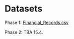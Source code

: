 # Datasets

Phase 1: [Financial_Records.csv](https://github.com/sbaresearch/data-fingerprinting/blob/speml/docs/static/images/Financial_Records.csv)

Phase 2: TBA 15.4.
